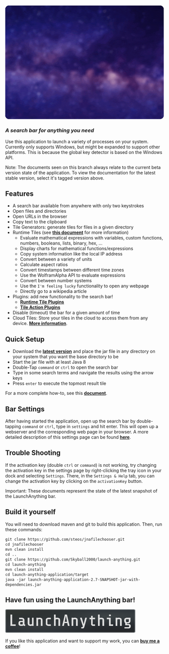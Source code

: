 ![Example search results](doc/img/barExample.gif)

### _A search bar for anything you need_

Use this application to launch a variety of processes on your system.  
Currently only supports Windows, but might be expanded to support other platforms. This is because the global key
detector is based on the Windows API.

Note: The documents seen on this branch always relate to the current beta version state of the application. To view the
documentation for the latest stable version, select it's tagged version above.

## Features

- A search bar available from anywhere with only two keystrokes
- Open files and directories
- Open URLs in the browser
- Copy text to the clipboard
- Tile Generators: generate tiles for files in a given directory
- Runtime Tiles (see **[this document](doc/how-to.md)** for more information)
    - Evaluate mathematical expressions with variables, custom functions, numbers, booleans, lists, binary, hex, ...
    - Display charts for mathematical functions/expressions
    - Copy system information like the local IP address
    - Convert between a variety of units
    - Calculate aspect ratios
    - Convert timestamps between different time zones
    - Use the WolframAlpha API to evaluate expressions
    - Convert between number systems
    - Use the `I'm feeling lucky` functionality to open any webpage
    - Directly go to a wikipedia article
- Plugins: add new functionality to the search bar!
  - **[Runtime Tile Plugins](doc/runtime-tile-plugins.md)**
  - **[Tile Action Plugins](doc/tile-action-plugins.md)**
- Disable (timeout) the bar for a given amount of time
- Cloud Tiles: Store your tiles in the cloud to access them from any device. **[More information](doc/cloud-tiles.md)**.

## Quick Setup

- Download the **[latest version](https://github.com/Skyball2000/launch-anything/releases)** and place the jar file in
  any directory on your system that you want the base directory to be
- Start the jar file with at least Java 8
- Double-Tap `command` or `ctrl` to open the search bar
- Type in some search terms and navigate the results using the arrow keys
- Press `enter` to execute the topmost result tile

For a more complete how-to, see this **[document](doc/how-to.md)**.

## Bar Settings

After having started the application, open up the search bar by double-tapping `command` or `ctrl`, type in `settings`
and hit enter. This will open up a webserver and the corresponding web page in your browser. A more detailed description
of this settings page can be found **[here](doc/how-to.md)**.

## Trouble Shooting

If the activation key (double `ctrl` or `command`) is not working, try changing the activation key in the settings page
by right-clicking the tray icon in your dock and selecting `Settings`. There, in the `Settings & Help` tab, you can
change the activation key by clicking on the `activationKey` button.

Important: These documents represent the state of the latest snapshot of the LaunchAnything bar.

## Build it yourself

You will need to download maven and git to build this application. Then, run these commands:

```shell
git clone https://github.com/steos/jnafilechooser.git
cd jnafilechooser
mvn clean install
cd ..
git clone https://github.com/Skyball2000/launch-anything.git
cd launch-anything
mvn clean install
cd launch-anything-application/target
java -jar launch-anything-application-2.7-SNAPSHOT-jar-with-dependencies.jar
```

## Have fun using the LaunchAnything bar!

![LaunchAnything](doc/img/LaunchAnythingLogoDefSmall.png)

If you like this application and want to support my work, you can
**[buy me a coffee](https://www.paypal.com/paypalme/yanwittmann)**!
